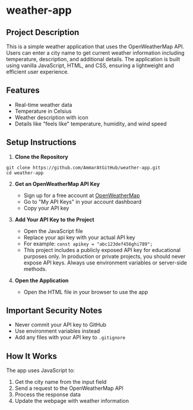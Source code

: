 # weather-app

## Project Description
This is a simple weather application that uses the OpenWeatherMap API. Users can enter a city name to get current weather information including temperature, description, and additional details. The application is built using vanilla JavaScript, HTML, and CSS, ensuring a lightweight and efficient user experience.

## Features
- Real-time weather data
- Temperature in Celsius
- Weather description with icon
- Details like "feels like" temperature, humidity, and wind speed

## Setup Instructions

1. **Clone the Repository**
```
git clone https://github.com/AmmarAtGitHub/weather-app.git
cd weather-app
```

2. **Get an OpenWeatherMap API Key**
   * Sign up for a free account at [OpenWeatherMap](https://openweathermap.org/)
   * Go to "My API Keys" in your account dashboard
   * Copy your API key

3. **Add Your API Key to the Project**
   * Open the JavaScript file
   * Replace your api key with your actual API key
   * For example: `const apikey = "abc123def456ghi789";`
   * This project includes a publicly exposed API key for educational purposes only. In production or private projects, you should never expose API keys. Always use environment variables or server-side methods.

4. **Open the Application**
   * Open the HTML file in your browser to use the app

## Important Security Notes
  * Never commit your API key to GitHub
  * Use environment variables instead
  * Add any files with your API key to `.gitignore`

## How It Works
The app uses JavaScript to:
1. Get the city name from the input field
2. Send a request to the OpenWeatherMap API
3. Process the response data
4. Update the webpage with weather information
